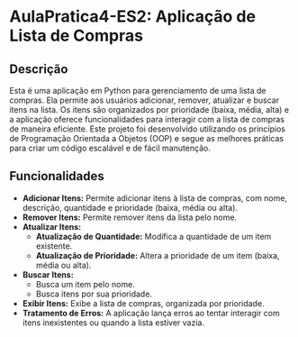 # AulaPratica4-ES2: Aplicação de Lista de Compras

## Descrição

Esta é uma aplicação em Python para gerenciamento de uma lista de compras. Ela permite aos usuários adicionar, remover, atualizar e buscar itens na lista. Os itens são organizados por prioridade (baixa, média, alta) e a aplicação oferece funcionalidades para interagir com a lista de compras de maneira eficiente. Este projeto foi desenvolvido utilizando os princípios de Programação Orientada a Objetos (OOP) e segue as melhores práticas para criar um código escalável e de fácil manutenção.

## Funcionalidades

- **Adicionar Itens:** Permite adicionar itens à lista de compras, com nome, descrição, quantidade e prioridade (baixa, média ou alta).
- **Remover Itens:** Permite remover itens da lista pelo nome.
- **Atualizar Itens:**
  - **Atualização de Quantidade:** Modifica a quantidade de um item existente.
  - **Atualização de Prioridade:** Altera a prioridade de um item (baixa, média ou alta).
- **Buscar Itens:**
  - Busca um item pelo nome.
  - Busca itens por sua prioridade.
- **Exibir Itens:** Exibe a lista de compras, organizada por prioridade.
- **Tratamento de Erros:** A aplicação lança erros ao tentar interagir com itens inexistentes ou quando a lista estiver vazia.

